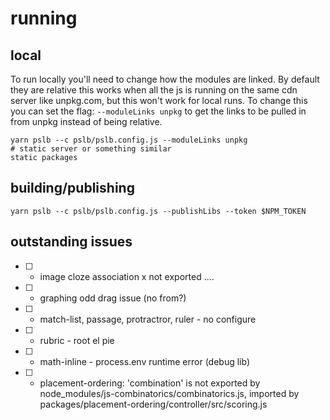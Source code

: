 # running

## local

To run locally you'll need to change how the modules are linked. By default they are relative this works when all the js is running on the same cdn server like unpkg.com, but this won't work for local runs. To change this you can set the flag: `--moduleLinks unpkg` to get the links to be pulled in from unpkg instead of being relative.

```shell
yarn pslb --c pslb/pslb.config.js --moduleLinks unpkg
# static server or something similar
static packages
```

## building/publishing

```shell
yarn pslb --c pslb/pslb.config.js --publishLibs --token $NPM_TOKEN
```

## outstanding issues

- [ ] - image cloze association x not exported ....
- [ ] - graphing odd drag issue (no from?)
- [ ] - match-list, passage, protractror, ruler - no configure
- [ ] - rubric - root el pie
- [ ] - math-inline - process.env runtime error (debug lib)
- [ ] - placement-ordering: 'combination' is not exported by node_modules/js-combinatorics/combinatorics.js, imported by packages/placement-ordering/controller/src/scoring.js

